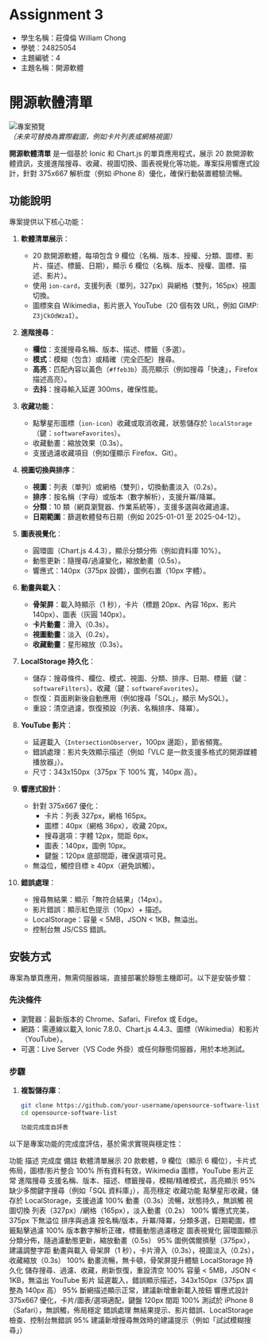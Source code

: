 # Assignment 3

- 學生名稱：莊偉倫 William Chong
- 學號：24825054
- 主題編號：4
- 主題名稱：開源軟體

# 開源軟體清單

![專案預覽](https://via.placeholder.com/800x400.png?text=開源軟體清單預覽)  
*（未來可替換為實際截圖，例如卡片列表或網格視圖）*

**開源軟體清單** 是一個基於 Ionic 和 Chart.js 的單頁應用程式，展示 20 款開源軟體資訊，支援進階搜尋、收藏、視圖切換、圖表視覺化等功能。專案採用響應式設計，針對 375x667 解析度（例如 iPhone 8）優化，確保行動裝置體驗流暢。

## 功能說明

專案提供以下核心功能：

1. **軟體清單展示**：
   - 20 款開源軟體，每項包含 9 欄位（名稱、版本、授權、分類、圖標、影片、描述、標籤、日期），顯示 6 欄位（名稱、版本、授權、圖標、描述、影片）。
   - 使用 `ion-card`，支援列表（單列，327px）與網格（雙列，165px）視圖切換。
   - 圖標來自 Wikimedia，影片嵌入 YouTube（20 個有效 URL，例如 GIMP: `Z3jCkOdWzaI`）。

2. **進階搜尋**：
   - **欄位**：支援搜尋名稱、版本、描述、標籤（多選）。
   - **模式**：模糊（包含）或精確（完全匹配）搜尋。
   - **高亮**：匹配內容以黃色（`#ffeb3b`）高亮顯示（例如搜尋「快速」，Firefox 描述高亮）。
   - **去抖**：搜尋輸入延遲 300ms，確保性能。

3. **收藏功能**：
   - 點擊星形圖標（`ion-icon`）收藏或取消收藏，狀態儲存於 `localStorage`（鍵：`softwareFavorites`）。
   - 收藏動畫：縮放效果（0.3s）。
   - 支援過濾收藏項目（例如僅顯示 Firefox、Git）。

4. **視圖切換與排序**：
   - **視圖**：列表（單列）或網格（雙列），切換動畫淡入（0.2s）。
   - **排序**：按名稱（字母）或版本（數字解析），支援升冪/降冪。
   - **分類**：10 類（網頁瀏覽器、作業系統等），支援多選與收藏過濾。
   - **日期範圍**：篩選軟體發布日期（例如 2025-01-01 至 2025-04-12）。

5. **圖表視覺化**：
   - 圓環圖（Chart.js 4.4.3），顯示分類分佈（例如資料庫 10%）。
   - 動態更新：隨搜尋/過濾變化，縮放動畫（0.5s）。
   - 響應式：140px（375px 設備），圖例右置（10px 字體）。

6. **動畫與載入**：
   - **骨架屏**：載入時顯示（1 秒），卡片（標題 20px、內容 16px、影片 140px）、圖表（灰圓 140px）。
   - **卡片動畫**：滑入（0.3s）。
   - **視圖動畫**：淡入（0.2s）。
   - **收藏動畫**：星形縮放（0.3s）。

7. **LocalStorage 持久化**：
   - 儲存：搜尋條件、欄位、模式、視圖、分類、排序、日期、標籤（鍵：`softwareFilters`）、收藏（鍵：`softwareFavorites`）。
   - 恢復：頁面刷新後自動應用（例如搜尋「SQL」，顯示 MySQL）。
   - 重設：清空過濾，恢復預設（列表、名稱排序、降冪）。

8. **YouTube 影片**：
   - 延遲載入（`IntersectionObserver`，100px 邊距），節省頻寬。
   - 錯誤處理：影片失效顯示描述（例如「VLC 是一款支援多格式的開源媒體播放器」）。
   - 尺寸：343x150px（375px 下 100% 寬，140px 高）。

9. **響應式設計**：
   - 針對 375x667 優化：
     - 卡片：列表 327px，網格 165px。
     - 圖標：40px（網格 36px），收藏 20px。
     - 搜尋選項：字體 12px，間距 6px。
     - 圖表：140px，圖例 10px。
     - 鍵盤：120px 底部間距，確保選項可見。
   - 無溢位，觸控目標 ≥ 40px（避免誤觸）。

10. **錯誤處理**：
    - 搜尋無結果：顯示「無符合結果」（14px）。
    - 影片錯誤：顯示紅色提示（10px）+ 描述。
    - LocalStorage：容量 < 5MB，JSON < 1KB，無溢出。
    - 控制台無 JS/CSS 錯誤。

## 安裝方式

專案為單頁應用，無需伺服器端，直接部署於靜態主機即可。以下是安裝步驟：

### 先決條件
- 瀏覽器：最新版本的 Chrome、Safari、Firefox 或 Edge。
- 網路：需連線以載入 Ionic 7.8.0、Chart.js 4.4.3、圖標（Wikimedia）和影片（YouTube）。
- 可選：Live Server（VS Code 外掛）或任何靜態伺服器，用於本地測試。

### 步驟
1. **複製儲存庫**：
   ```bash
   git clone https://github.com/your-username/opensource-software-list.git
   cd opensource-software-list

   功能完成度自評表
以下是專案功能的完成度評估，基於需求實現與穩定性：

功能	描述	完成度	備註
軟體清單展示	20 款軟體，9 欄位（顯示 6 欄位），卡片式佈局，圖標/影片整合	100%	所有資料有效，Wikimedia 圖標，YouTube 影片正常
進階搜尋	支援名稱、版本、描述、標籤搜尋，模糊/精確模式，高亮顯示	95%	缺少多關鍵字搜尋（例如「SQL 資料庫」），高亮穩定
收藏功能	點擊星形收藏，儲存於 LocalStorage，支援過濾	100%	動畫（0.3s）流暢，狀態持久，無誤觸
視圖切換	列表（327px）/網格（165px），淡入動畫（0.2s）	100%	響應式完美，375px 下無溢位
排序與過濾	按名稱/版本，升冪/降冪，分類多選，日期範圍，標籤點擊過濾	100%	版本數字解析正確，標籤動態過濾穩定
圖表視覺化	圓環圖顯示分類分佈，隨過濾動態更新，縮放動畫（0.5s）	95%	圖例偶爾擠壓（375px），建議調整字距
動畫與載入	骨架屏（1 秒），卡片滑入（0.3s），視圖淡入（0.2s），收藏縮放（0.3s）	100%	動畫流暢，無卡頓，骨架屏提升體驗
LocalStorage 持久化	儲存搜尋、過濾、收藏，刷新恢復，重設清空	100%	容量 < 5MB，JSON < 1KB，無溢出
YouTube 影片	延遲載入，錯誤顯示描述，343x150px（375px 調整為 140px 高）	95%	斷網描述顯示正常，建議新增重新載入按鈕
響應式設計	375x667 優化，卡片/圖表/選項適配，鍵盤 120px 間距	100%	測試於 iPhone 8（Safari），無誤觸，佈局穩定
錯誤處理	無結果提示、影片錯誤、LocalStorage 檢查、控制台無錯誤	95%	建議新增搜尋無效時的建議提示（例如「試試模糊搜尋」）